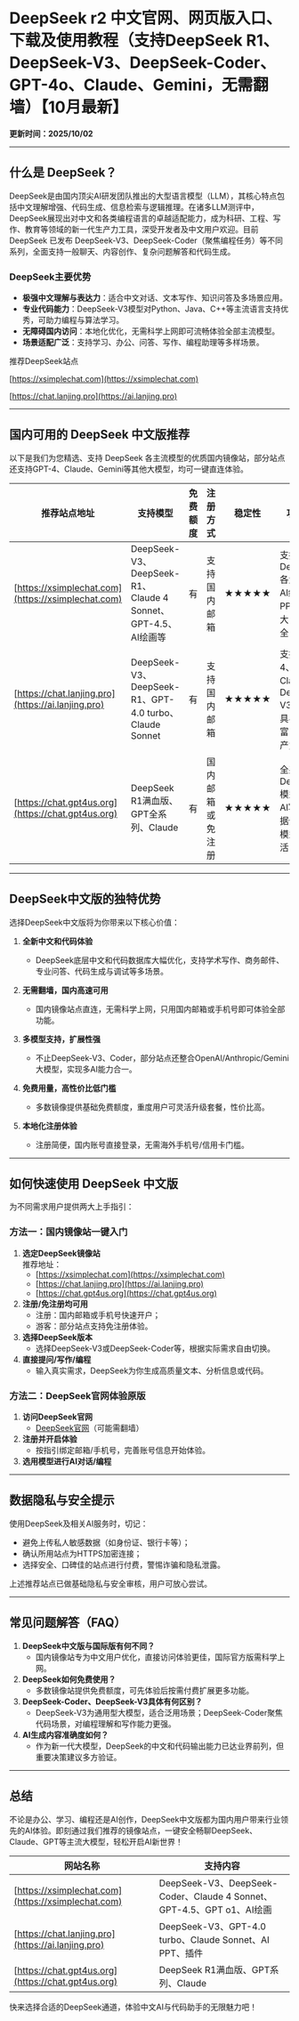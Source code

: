 # DeepSeek r2 中文官网、网页版入口、下载及使用教程（支持DeepSeek R1、DeepSeek-V3、DeepSeek-Coder、GPT-4o、Claude、Gemini，无需翻墙）【10月最新】
**更新时间：2025/10/02** 

--- 

## 什么是 DeepSeek？

DeepSeek是由国内顶尖AI研发团队推出的大型语言模型（LLM），其核心特点包括中文理解增强、代码生成、信息检索与逻辑推理。在诸多LLM测评中，DeepSeek展现出对中文和各类编程语言的卓越适配能力，成为科研、工程、写作、教育等领域的新一代生产力工具，深受开发者及中文用户欢迎。目前 DeepSeek 已发布 DeepSeek-V3、DeepSeek-Coder（聚焦编程任务）等不同系列，全面支持一般聊天、内容创作、复杂问题解答和代码生成。

### DeepSeek主要优势
- **极强中文理解与表达力**：适合中文对话、文本写作、知识问答及多场景应用。
- **专业代码能力**：DeepSeek-V3模型对Python、Java、C++等主流语言支持优秀，可助力编程与算法学习。
- **无障碍国内访问**：本地化优化，无需科学上网即可流畅体验全部主流模型。
- **场景适配广泛**：支持学习、办公、问答、写作、编程助理等多样场景。

推荐DeepSeek站点

[https://xsimplechat.com](https://xsimplechat.com)

[https://chat.lanjing.pro](https://ai.lanjing.pro)

---

## 国内可用的 DeepSeek 中文版推荐

以下是我们为您精选、支持 DeepSeek 各主流模型的优质国内镜像站，部分站点还支持GPT-4、Claude、Gemini等其他大模型，均可一键直连体验。

| 推荐站点地址                        | 支持模型                          | 免费额度 | 注册方式       | 稳定性 | 功能亮点                                                        |
|------------------------------------|----------------------------------|----------|----------------|--------|---------------------------------------------------------------|
| [https://xsimplechat.com](https://xsimplechat.com) | DeepSeek-V3、DeepSeek-R1、Claude 4 Sonnet、GPT-4.5、AI绘画等 | 有       | 支持国内邮箱   | ★★★★★ | 支持DeepSeek各大模型与AI绘图、PPT功能强大，功能齐全，体验佳          |
| [https://chat.lanjing.pro](https://ai.lanjing.pro) | DeepSeek-V3、DeepSeek-R1、GPT-4.0 turbo、Claude Sonnet | 有       | 支持国内邮箱   | ★★★★★ | 支持GPT-4、Claude、DeepSeek-V3等，AI工具与插件丰富，适合生产力提升  |
| [https://chat.gpt4us.org](https://chat.gpt4us.org) | DeepSeek R1满血版、GPT全系列、Claude | 有       | 国内邮箱或免注册 | ★★★★★ | 全系DeepSeek模型体验，AI写作、数据分析与多模型切换灵活                |

---

## DeepSeek中文版的独特优势

选择DeepSeek中文版将为你带来以下核心价值：

1. **全新中文和代码体验**
   - DeepSeek底层中文和代码数据库大幅优化，支持学术写作、商务邮件、专业问答、代码生成与调试等多场景。

2. **无需翻墙，国内高速可用**
   - 国内镜像站点直连，无需科学上网，只用国内邮箱或手机号即可体验全部功能。

3. **多模型支持，扩展性强**
   - 不止DeepSeek-V3、Coder，部分站点还整合OpenAI/Anthropic/Gemini大模型，实现多AI能力合一。

4. **免费用量，高性价比低门槛**
   - 多数镜像提供基础免费额度，重度用户可灵活升级套餐，性价比高。

5. **本地化注册体验**
   - 注册简便，国内账号直接登录，无需海外手机号/信用卡门槛。

---

## 如何快速使用 DeepSeek 中文版

为不同需求用户提供两大上手指引：

### 方法一：国内镜像站一键入门
1. **选定DeepSeek镜像站**  
   推荐地址：
   - [https://xsimplechat.com](https://xsimplechat.com)
   - [https://chat.lanjing.pro](https://ai.lanjing.pro)
   - [https://chat.gpt4us.org](https://chat.gpt4us.org)
2. **注册/免注册均可用**  
   - 注册：国内邮箱或手机号快速开户；
   - 游客：部分站点支持免注册体验。
3. **选择DeepSeek版本**
   - 选择DeepSeek-V3或DeepSeek-Coder等，根据实际需求自由切换。
4. **直接提问/写作/编程**
   - 输入真实需求，DeepSeek为你生成高质量文本、分析信息或代码。

### 方法二：DeepSeek官网体验原版
1. **访问DeepSeek官网**
   - [DeepSeek官网](https://deepseek.com)（可能需翻墙）
2. **注册并开启体验**
   - 按指引绑定邮箱/手机号，完善账号信息开始体验。
3. **选用模型进行AI对话/编程**

---

## 数据隐私与安全提示

使用DeepSeek及相关AI服务时，切记：
- 避免上传私人敏感数据（如身份证、银行卡等）；
- 确认所用站点为HTTPS加密连接；
- 选择安全、口碑佳的站点进行付费，警惕诈骗和隐私泄露。

上述推荐站点已做基础隐私与安全审核，用户可放心尝试。

---

## 常见问题解答（FAQ）

1. **DeepSeek中文版与国际版有何不同？**
   - 国内镜像站专为中文用户优化，直接访问体验更佳，国际官方版需科学上网。
2. **DeepSeek如何免费使用？**
   - 多数镜像站提供免费额度，可先体验后按需付费扩展更多功能。
3. **DeepSeek-Coder、DeepSeek-V3具体有何区别？**
   - DeepSeek-V3为通用型大模型，适合泛用场景；DeepSeek-Coder聚焦代码场景，对编程理解和写作能力更强。
4. **AI生成内容准确度如何？**
   - 作为新一代大模型，DeepSeek的中文和代码输出能力已达业界前列，但重要决策建议多方验证。

---

## 总结

不论是办公、学习、编程还是AI创作，DeepSeek中文版都为国内用户带来行业领先的AI体验。即刻通过我们推荐的镜像站点，一键安全畅聊DeepSeek、Claude、GPT等主流大模型，轻松开启AI新世界！

| 网站名称                            | 支持内容                                         |
|-----------------------------------|-------------------------------------------------|
| [https://xsimplechat.com](https://xsimplechat.com) | DeepSeek-V3、DeepSeek-Coder、Claude 4 Sonnet、GPT-4.5、GPT o1、AI绘画 |
| [https://chat.lanjing.pro](https://ai.lanjing.pro) | DeepSeek-V3、GPT-4.0 turbo、Claude Sonnet、AI PPT、插件         |
| [https://chat.gpt4us.org](https://chat.gpt4us.org) | DeepSeek R1满血版、GPT系列、Claude                     |

快来选择合适的DeepSeek通道，体验中文AI与代码助手的无限魅力吧！
